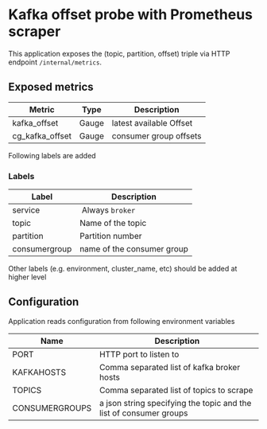 # Kafka offset probe with Prometheus scraper

This application exposes the (topic, partition, offset) triple via HTTP endpoint `/internal/metrics`.

## Exposed metrics


| Metric        | Type  | Description     |
| -----------   | ----- | --------------- |
| kafka_offset  | Gauge | latest available Offset |
| cg_kafka_offset| Gauge | consumer group offsets |

Following labels are added

### Labels

| Label       | Description        |
| ----------- | ---------------    |
| service     | Always `broker`    |
| topic       | Name of the topic  |
| partition   | Partition number   |
| consumergroup | name of the consumer group |

Other labels (e.g. environment, cluster_name, etc) should be added at higher level

## Configuration

Application reads configuration from following environment variables

| Name       | Description                         |
| ---------- | ----------------------------------- |
| PORT       | HTTP port to listen to              |
| KAFKAHOSTS | Comma separated list of kafka broker hosts  |
| TOPICS     | Comma separated list of topics to scrape |
| CONSUMERGROUPS | a json string specifying the topic and the list of consumer groups |